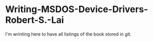 # Writing-MSDOS-Device-Drivers-Robert-S.-Lai

I'm wrinting here to have all listings of the book stored in git.
